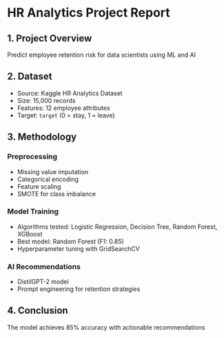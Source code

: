 # HR Analytics Project Report

## 1. Project Overview
Predict employee retention risk for data scientists using ML and AI

## 2. Dataset
- Source: Kaggle HR Analytics Dataset
- Size: 15,000 records
- Features: 12 employee attributes
- Target: `target` (0 = stay, 1 = leave)

## 3. Methodology
### Preprocessing
- Missing value imputation
- Categorical encoding
- Feature scaling
- SMOTE for class imbalance

### Model Training
- Algorithms tested: Logistic Regression, Decision Tree, Random Forest, XGBoost
- Best model: Random Forest (F1: 0.85)
- Hyperparameter tuning with GridSearchCV

### AI Recommendations
- DistilGPT-2 model
- Prompt engineering for retention strategies


## 4. Conclusion
The model achieves 85% accuracy with actionable recommendations